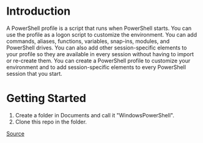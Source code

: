# Introduction 
A PowerShell profile is a script that runs when PowerShell starts. You can use the profile as a logon script to customize the environment. You can add commands, aliases, functions, variables, snap-ins, modules, and PowerShell drives. You can also add other session-specific elements to your profile so they are available in every session without having to import or re-create them.
You can create a PowerShell profile to customize your environment and to add session-specific elements to every PowerShell session that you start.
# Getting Started
1. Create a folder in Documents and call it "WindowsPowerShell".
2. Clone this repo in the folder.

[Source](https://docs.microsoft.com/en-us/powershell/module/microsoft.powershell.core/about/about_profiles?view=powershell-7)